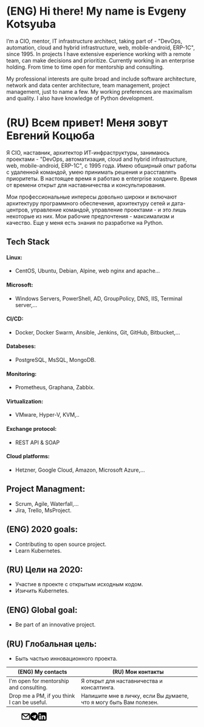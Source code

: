 # (ENG) Hi there! My name is Evgeny Kotsyuba

I’m a CIO, mentor, IT infrastructure architect, taking part of - "DevOps, automation, cloud and hybrid infrastructure, web, mobile-android, ERP-1C", since 1995. In projects I have extensive experience working with a remote team, can make decisions and prioritize. Currently working in an enterprise holding. From time to time open for mentorship and consulting.

My professional interests are quite broad and include software architecture, network and data center architecture, team management, project management, just to name a few. My working preferences are maximalism and quality. I also have knowledge of Python development.

# (RU) Всем привет! Меня зовут Евгений Коцюба

Я CIO, наставник, архитектор ИТ-инфраструктуры, занимаюсь проектами - "DevOps, автоматизация, cloud and hybrid infrastructure, web, mobile-android, ERP-1C", с 1995 года. Имею обширный опыт работы с удаленной командой, умею принимать решения и расставлять приоритеты. В настоящее время я работаю в enterprise холдинге. Время от времени открыт для наставничества и консультирования.

Мои профессиональные интересы довольно широки и включают архитектуру программного обеспечения, архитектуру сетей и дата-центров, управление командой, управление проектами - и это лишь некоторые из них. Мои рабочие предпочтения - максимализм и качество. Еще у меня есть знания по разработке на Python.


## Tech Stack
#### Linux:
- CentOS, Ubuntu, Debian, Alpine, web nginx and apache...
#### Microsoft:
- Windows Servers, PowerShell, AD, GroupPolicy, DNS, IIS, Terminal server,...
#### CI/CD:
- Docker, Docker Swarm, Ansible, Jenkins, Git, GitHub, Bitbucket,...
#### Databeses:
- PostgreSQL, MsSQL, MongoDB.
#### Monitoring:
- Prometheus, Graphana, Zabbix.
#### Virtualization:
- VMware, Hyper-V, KVM,..
#### Exchange protocol: 
- REST API & SOAP
#### Cloud platforms:
- Hetzner, Google Cloud, Amazon, Microsoft Azure,...

## Project Managment:
- Scrum, Agile, Waterfall,...
- Jira, Trello, MsProject.

## (ENG) 2020 goals:
- Contributing to open source project.
- Learn Kubernetes.

## (RU) Цели на 2020:
- Участие в проекте с открытым исходным кодом.
- Изичить Kubernetes.

## (ENG) Global goal:
- Be part of an innovative project.

## (RU) Глобальная цель:
- Быть частью инновационного проекта.

| (ENG) My contacts                           | (RU) Мои контакты                                                   |
| ---                                         | ---                                                                 |
| I'm open for mentorship and consulting.     | Я открыт для наставничества и консалтинга.                          |
| Drop me a PM, if you think I can be useful. | Напишите мне в личку, если Вы думаете, что я могу быть Вам полезен. |

> [<img align="left" alt="eMail" width="22px" src="https://raw.githubusercontent.com/evgenykotsyuba/evgenykotsyuba/0c4822effe69143af5cc862ab2ff2068c9ac2aee/img/email.svg" />][eMail]
> [<img align="left" alt="Telegram" width="22px" src="https://raw.githubusercontent.com/evgenykotsyuba/evgenykotsyuba/0c4822effe69143af5cc862ab2ff2068c9ac2aee/img/telegram.svg" />][Telegram]
> [<img align="left" alt="LinkedIn" width="22px" src="https://raw.githubusercontent.com/evgenykotsyuba/evgenykotsyuba/0c4822effe69143af5cc862ab2ff2068c9ac2aee/img/linkedin.svg" />][linkedin]

> [eMail]: mailto:evgeny.kotsyuba@gmail.com
> [Telegram]: https://t.me/evgeny_kotsyuba
> [linkedin]: https://www.linkedin.com/in/admprofile/